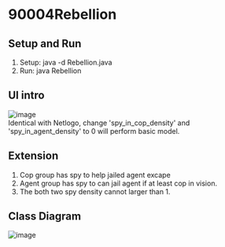 # 90004Rebellion
## Setup and Run
1. Setup: java -d Rebellion.java </br>
2. Run:   java Rebellion
## UI intro
![image]() </br>
Identical with Netlogo, change 'spy_in_cop_density' and 'spy_in_agent_density' to 0 will perform basic model.
## Extension
1. Cop group has spy to help jailed agent excape
2. Agent group has spy to can jail agent if at least cop in vision.
3. The both two spy density cannot larger than 1.
## Class Diagram
![image]()
